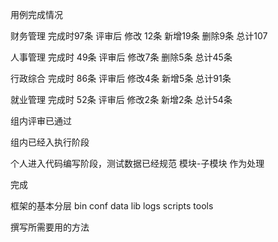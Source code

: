 用例完成情况

财务管理 完成时97条 评审后 修改 12条 新增19条 删除9条 总计107

人事管理 完成时 49条 评审后 修改7条 删除5条   总计45条

行政综合 完成时 86条 评审后 修改4条 新增5条   总计91条

就业管理 完成时 52条 评审后 修改2条  新增2条    总计54条

组内评审已通过

组内已经入执行阶段

个人进入代码编写阶段，测试数据已经规范 模块-子模块 作为处理

完成

框架的基本分层 bin conf data lib logs scripts tools 

撰写所需要用的方法